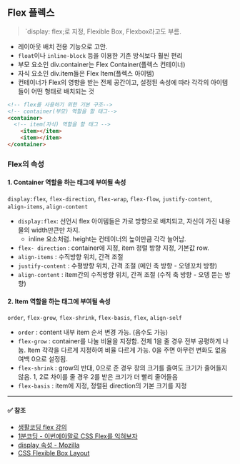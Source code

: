 ## Flex 플렉스
> `display: flex;로 지정, Flexible Box, Flexbox라고도 부름.
- 레이아웃 배치 전용 기능으로 고안. 
 - `float`이나 `inline-block` 등을 이용한 기존 방식보다 훨씬 편리
- 부모 요소인 div.container는 Flex Container(플렉스 컨테이너)
- 자식 요소인 div.item들은 Flex Item(플렉스 아이템)
- 컨테이너가 Flex의 영향을 받는 전체 공간이고, 설정된 속성에 따라 각각의 아이템들이 어떤 형태로 배치되는 것

```html 
<!-- flex를 사용하기 위한 기본 구조-->
<!-- container(부모) 역할을 할 태그-->
<container>
  <!-- item(자식) 역할을 할 태그 -->
	<item></item> 
	<item></item>
</container>
```
### Flex의 속성
#### 1. Container 역할을 하는 태그에 부여될 속성
`display:flex`, `flex-direction`, `flex-wrap`, `flex-flow`, `justify-content`, `align-items`, `align-content`

- `display:flex`: 선언시 flex 아이템들은 가로 방향으로 배치되고, 자신이 가진 내용물의 width만큰만 차지.
	- inline 요소처럼. height는 컨테이너의 높이만큼 각각 늘어남.
- `flex- direction` : container에 지정, item 정렬 방향 지정, 기본값 row.
- `align-items` : 수직방향 위치, 간격 조절
- `justify-content` : 수평방향 위치, 간격 조절 (메인 축 방향 - 오뎅꼬치 방향)
- `align-content` : item간의 수직방향 위치, 간격 조절 (수직 축 방향 - 오뎅 뜯는 방향)

#### 2. Item 역할을 하는 태그에 부여될 속성
`order`, `flex-grow`, `flex-shrink`, `flex-basis`, `flex`, `align-self`

- `order` :  content 내부 item 순서 변경 가능. (음수도 가능)
- `flex-grow` : container를 나눌 비율을 지정함. 전체 1을 줄 경우 전부 공평하게 나눔. Item 각각을 다르게 지정하여 비율 다르게 가능. 0을 주면 아무런 변화도 없음 여백 0으로 설정됨.
- `flex-shrink` : grow의 반대, 0으로 준 경우 창의 크기를 줄여도 크기가 줄어들지 않음. 1, 2로 차이를 줄 경우 2를 받은 크기가 더 빨리 줄어들음
- `flex-basis` : item에 지정, 정렬된 direction의 기본 크기를 지정 


----
#### ✅ 참조
- [생활코딩 flex 강의](https://opentutorials.org/course/2418/13526)
- [1분코딩 - 이번에야말로 CSS Flex를 익혀보자](https://studiomeal.com/archives/197)
- [display 속성 - Mozilla](https://developer.mozilla.org/en-US/docs/Web/CSS/display)
- [CSS Flexible Box Layout](https://developer.mozilla.org/en-US/docs/Web/CSS/CSS_Flexible_Box_Layout)
